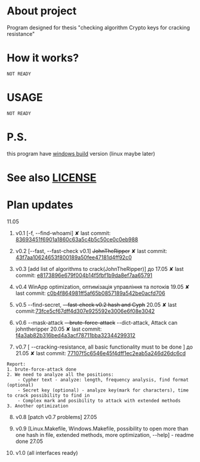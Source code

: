 # About project

Program designed for thesis
"checking algorithm Crypto keys for cracking resistance"

# How it works?

```
NOT READY
```

# USAGE

```
NOT READY
```

# P.S.
this program have [windows build](https://github.com/Martinfree/cryptokey-evaluator/tree/Win32App) version
(linux maybe later)

# See also [LICENSE](https://github.com/Martinfree/cryptokey-evaluator/blob/main/LICENSE)


# Plan updates

11.05
1. v0.1 [-f, --find-whoami] ✘ last commit: [83693451f6901a1860c63a5c4b5c50ce0c0eb988](https://github.com/Martinfree/cryptokey-evaluator/commit/83693451f6901a1860c63a5c4b5c50ce0c0eb988)

2. v0.2 [--fast, --fast-check v0.1] ~~JohnTheRipper~~ ✘ last commit: [43f7aa10624653f800189a50fee47181d4ff92c0](https://github.com/Martinfree/cryptokey-evaluator/commit/43f7aa10624653f800189a50fee47181d4ff92c0)


3. v0.3 [add list of algorithms to crack(JohnTheRipper)] до 17.05 ✘ last commit: [e8173896e679f004b14f5fbf1b9da8ef7aa65791](https://github.com/Martinfree/cryptokey-evaluator/commit/e8173896e679f004b14f5fbf1b9da8ef7aa65791)

4. v0.4  WinApp optimization, оптимізація управління та потоків 19.05 ✘ last commit: [c0b4f864981ff5af65b0857189a542be0acfd706](https://github.com/Martinfree/cryptokey-evaluator/commit/c0b4f864981ff5af65b0857189a542be0acfd706) <br>

5. v0.5  --find-secret, ~~--fast-check v0.2 hash and Cyph~~ 20.05 ✘ last commit:[73fce5cf67dff4d307e925592e3006e6f08e3042](https://github.com/Martinfree/cryptokey-evaluator/commit/73fce5cf67dff4d307e925592e3006e6f08e3042)<br>

6. v0.6  --mask-attack ~~--brute-force-attack~~ --dict-attack, Attack can johntheripper 20.05 ✘ last commit: [f4a3ab82b316bed4a3acf78711bba32344299312](https://github.com/Martinfree/cryptokey-evaluator/commit/f4a3ab82b316bed4a3acf78711bba32344299312) <br>

7. v0.7 [ --cracking-resistance, all basic functionality must to be done ] до 21.05 ✘ last commit: [77107f5c6546e45f4dff1ec2eab5a246d26dc6cd](https://github.com/Martinfree/cryptokey-evaluator/commit/77107f5c6546e45f4dff1ec2eab5a246d26dc6cd) <br>

```
Report:
1. brute-force-attack done
2. We need to analyze all the positions:
    - Cypher text - analyze: length, frequency analysis, find format (optional)
    - Secret key (optional) - analyze key(mark for characters), time to crack possibility to find in
    - Complex mark and posibility to attack with extended methods
3. Another optimization
```
8. v0.8 [patch v0.7 problems] 27.05

9. v0.9 [Linux.Makefile, Windows.Makefile, possibility to open more than one hash in file, extended methods, more optimization, --help] - readme done 27.05

10. v1.0 (all interfaces ready) 
